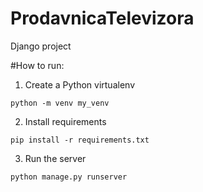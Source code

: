 # ProdavnicaTelevizora
Django project

#How to run:

1. Create a Python virtualenv
<pre><code>python -m venv my_venv</code></pre>

2. Install requirements
<pre><code>pip install -r requirements.txt</code></pre>

3. Run the server
<pre><code>python manage.py runserver</code></pre>
